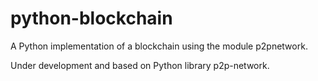# python-blockchain
A Python implementation of a blockchain using the module p2pnetwork.

Under development and based on Python library p2p-network.

